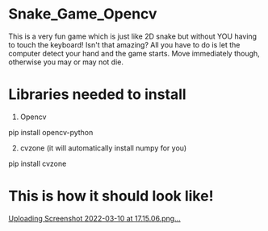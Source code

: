 # Snake_Game_Opencv

This is a very fun game which is just like 2D snake but without YOU having to touch the keyboard! Isn't that amazing? All you have to do is let the computer detect your hand and the game starts. Move immediately though, otherwise you may or may not die.

# Libraries needed to install

1. Opencv

pip install opencv-python

2. cvzone (it will automatically install numpy for you)

pip install cvzone

# This is how it should look like!
[Uploading Screenshot 2022-03-10 at 17.15.06.png…]()
